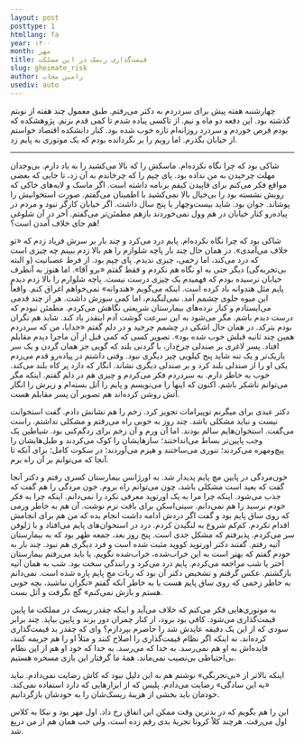 ```yaml
---
layout: post
posttype: 1
htmllang: fa
year: ۱۴۰۰
month: مهر
title: قیمت‌گذاری ریسک در این مملکت
slug: gheimate_risk
author: رامین مجاب
usediv: auto
---
```


چهارشنبه هفته پیش برای سردردم به دکتر می‌رفتم. طبق معمول چند هفته از نوبتم گذشته بود. این دفعه دو ماه و نیم. از تاکسی پیاده شدم تا کمی قدم بزنم. پژوهشکده که بودم قرص خوردم و سردرد روزانه‌ام تازه خوب شده بود. کنار دانشکده اقتصاد خواستم از خیابان بگذرم. اما رویم را بر نگردانده بودم که یک موتوری به پایم زد. 

---

شاکی بود که چرا نگاه نکرده‌ام. ماسکش را که بالا می‌کشید را به یاد دارم. بی‌وجدان مهلت چرخیدن به من نداده بود. پای چپم را که چرخاندم به آن زد، تا جایی که بعضی مواقع فکر می‌کنم برای قاپیدن کیفم برنامه داشته است.  اگر ماسک و لایه‌های خاکی که رویش نشسته بود را بی‌خیال بالا نمی‌کشید با اطمینان می‌گفتم. صورت استخوانیش را پوشاند. جوان بود. شاید بیست‌وچهار یا پنج سال داشت. اگر خیابان کارگر نبود و مردم در پیاده‌رو کنار خیابان در هم وول نمی‌خوردند بازهم مطمئن‌تر می‌گفتم. آخر در آن شلوغی هم جای خلاف آمدن است؟!

شاکی بود که چرا نگاه نکرده‌ام. پایم درد می‌کرد و چند بار بر سرش فریاد زدم که «تو خلاف می‌آمدی». در همان حال چند بار پاچه شلوارم را هم بالا زدم ببینم چه چیزی است که درد می‌کند، اما زخمی، چیزی ندیدم. پای چپم بود. از فرط عصبانیت (و البته بی‌تجربه‌گی) دیگر حتی به او نگاه هم نکردم و فقط گفتم «برو آقا». اما هنوز به آنطرف خیابان نرسیده بودم که فهمیدم یک چیزی درست نیست. پاچه شلوارم را بالا زدم دیدم پایم مثل هندوانه باد کرده است. اینکه می‌گویم «هندوانه» نمی‌خواهم اغراق کنم. واقعاً این میوه جلوی چشمم آمد. نمی‌لنگیدم، اما کمی سوزش داشت. هر از چند قدمی می‌ایستادم و کنار نرده‌های بیمارستان شریعتی نگاهش می‌کردم. مطمئن نبودم که درست دیدم باشم. مگر می‌شود به این سرعت گوشت آدم اینقدر باد کند. شاید هم نگران بودم بترکد. در همان حال اشکی در چشمم چرخید و در دلم گفتم «خدایا، من که سردردم همین چند ثانیه قبلش خوب شده بود». تصویر کسی که کمی قبل از آن ماجرا دیدم مقابلم افتاد. پسر لاغری بر صندلی چرخ‌دار، با گردنی بلند که گویی جز همان گردن و یک سر باریک‌تر و یک تنه شاید پنج کیلویی چیز دیگری نبود. وقتی داشتم در پیاده‌رو قدم می‌زدم یکی او را از صندلی بلند کرد و بر صندلی دیگری نشاند. ‌انگار که دارد پر کاه بلند می‌کند. خوب به خاطر دارم. به سردردم فکر می‌کردم و چیزی هم در دلم گفتم. اینکه مگر می‌توانم ناشکر باشم. اکنون که اینها را می‌نویسم و پایم را آتل بسته‌ام و زیرش را انگار آتش روشن کرده‌اند هم تصویر آن پسر مقابلم هست.

دکتر عبدی برای میگرنم توپیرامات تجویز کرد. زخم را هم نشانش دادم. گفت استخوانت نیست و نباید مشکلی باشد. چند روز به خوبی راه می‌رفتم و مشکلی نداشتم. راست می‌گفت. استخوان‌هایم سالم بودند. اما آن ورم و آن زخم برای رد‌گم‌کنی بود. شیاطین  یک وجب پایین‌تر بساط می‌انداختند؛ سازهایشان را کوک می‌کردند و طبل‌هایشان را پیچ‌ومهره می‌کردند؛ تنوری می‌ساختند و هیزم می‌آوردند؛ در سکوت کامل؛ برای آنکه تا آنجا که می‌توانم بر آن راه برم.

خون‌مردگی در پایین مچ پایم پدیدار شد. به اورژانس بیمارستان کسری رفتم و دکتر آنجا گفت که بعید است مشکلی باشد، چون می‌توانم راه بروم. خون مردگی را هم گفت که جذب می‌شود. اینکه چرا مرا به یک اورتوپد معرفی نکرد را نمی‌دانم. اینکه چرا به فکر خودم نرسید را هم نمی‌دانم. سیتی‌اسکن برای بافت نرم نوشت. آن هم به خاطر ورمی که روی ساق پایم بود و گفت اگر دردش ادامه داشت انجام بده که من هم برای انجامش اقدام نکردم. کم‌کم شروع به لنگیدن کردم. درد در استخوان‌های پایم می‌افتاد و با ژلوفن سر می‌کردم. پذیرفتم که مشکل جدی است. پنج روز بعد، جمعه ظهر بود که به بیمارستان آتیه رفتم. گفتند دکتر اورتوپد کووید مثبت شده است و فرد دیگری هم نبود. چند بار به خودم گفتم که بهتر است به این خراب‌شده، خراب‌شده نگویم. یا باید می‌رفتم بیمارستان اختر یا شب مراجعه می‌کردم. پایم درد می‌کرد و رانندگی سخت بود. شب به همان آتیه بازگشتم. عکس گرفتم و تشخیص دکتر آن بود که ربات مچ پایم پاره شده است. نمی‌دانم به خاطر زخمی که روی ساق پایم هست یا به خاطر آنکه گفتم «نگران نباشید، بچه خوبی هستم و بازش نمی‌کنم» گچ نگرفت و آتل بست.

به موتوری‌هایی فکر می‌کنم که خلاف می‌آید و اینکه چقدر ریسک در مملکت ما پایین قیمت‌گذاری می‌شود. کافی بود برود، از کنار چمران دور بزند و پایین بیاید. چند برابر سودی که از این یک دقیقه عایدش شد را حاضرم بپردازم؟ وای که چقدر بد قیمت‌گذاری کرده‌اند. نه اینکه اگر نظام قیمت‌گذاری را اصلاح کنند و مثلاً او را هم جریمه کنند، فایده‌اش به او هم نمی‌رسد. به خدا که می‌رسد. به خدا که خود او هم از این نظام بی‌احتیاطی بی‌نصیب نمی‌ماند. همهٔ ما گرفتار این بازی مسخره‌ هستیم. 

اینکه بالاتر از «بی‌تجربگی» نوشتم هم به این دلیل نبود که کاش رضایت نمی‌دادم. نباید «به این سادگی» رضایت می‌دادم. پلیس که از ابزارهایی که دارد استفاده نمی‌کند. خودمان باید بخشی از هزینهٔ ریسک‌شان را به خودشان بازگردانیم.

این را هم بگویم که در‌ بدترین وقت ممکن این اتفاق رخ داد. اول مهر بود و نیکا به کلاس اول می‌رفت. هرچند کلاً کرونا تجربهٔ بدی رقم زده است، ولی خب همان هم از من دریغ شد.


